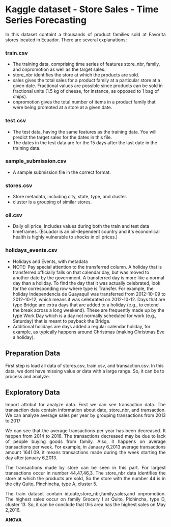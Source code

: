 # Kaggle dataset - Store Sales - Time Series Forecasting
<p align='justify'>In this dataset containt a thousands of product families sold at Favorita stores located in Ecuador. There are several explanations:
<h3> train.csv</h3>
<ul>
  <li>The training data, comprising time series of features store_nbr, family, and onpromotion as well as the target sales.</li>
  <li>store_nbr identifies the store at which the products are sold.</li>
  <li>sales gives the total sales for a product family at a particular store at a given date. Fractional values are possible since products can be sold in fractional units (1.5 kg of cheese, for instance, as opposed to 1 bag of chips).</li>
  <li>onpromotion gives the total number of items in a product family that were being promoted at a store at a given date.</li>
</ul>
<h3>test.csv</h3>
<ul>
  <li>The test data, having the same features as the training data. You will predict the target sales for the dates in this file.</li>
  <li>The dates in the test data are for the 15 days after the last date in the training data.</li>
</ul>
<h3>sample_submission.csv</h3>
<ul>
  <li>A sample submission file in the correct format.</li>
</ul>
<h3>stores.csv</h3>
<ul>
  <li>Store metadata, including city, state, type, and cluster.</li>
  <li>cluster is a grouping of similar stores.</li>
</ul>
<h3>oil.csv</h3>
<ul>
  <li>Daily oil price. Includes values during both the train and test data timeframes. (Ecuador is an oil-dependent country and it's economical health is highly vulnerable to shocks in oil prices.)</li>
</ul>
<h3>holidays_events.csv</h3>
<ul>
  <li>Holidays and Events, with metadata</li>
  <li>NOTE: Pay special attention to the transferred column. A holiday that is transferred officially falls on that calendar day, but was moved to another date by the government. A transferred day is more like a normal day than a holiday. To find the day that it was actually celebrated, look for the corresponding row where type is Transfer. For example, the holiday Independencia de Guayaquil was transferred from 2012-10-09 to 2012-10-12, which means it was celebrated on 2012-10-12. Days that are type Bridge are extra days that are added to a holiday (e.g., to extend the break across a long weekend). These are frequently made up by the type Work Day which is a day not normally scheduled for work (e.g., Saturday) that is meant to payback the Bridge.</li>
<li>Additional holidays are days added a regular calendar holiday, for example, as typically happens around Christmas (making Christmas Eve a holiday).</li>
</ul>
<h2> Preparation Data </h2>
<p>First step is load all data of stores.csv, train.csv, and transaction.csv. In this data, we dont have missing value or data with a large range. So, it can be to process and analyze.</p>
<img1>

<h2>Exploratory Data</h2>
<p align='justify'>Import attribut for analyze data. First we can see transaction data. The transaction data contain information about date, store_nbr, and transaction. We can analyze average sales per year by grouping transactions from 2013 to 2017</p>

<img2>
  
<p align='justify'>We can see that the average transactions per year has been decreased. It happen from 2014 to 2016. The transactions decreased may be due to lack of people buying goods from family. Also, it happens on average transactions per week. For example, in January 6,2013 average transactions amount 1641.09. it means transactions made during the week starting the day after january 6,2013.</p>
  
<img3>
<img4>

<p align='justify'>The transactions made by store can be seen in this part. For largest transactions occur in number 44,47,46,3. The store_nbr data identifies the store at which the products are sold, So the store with the number 44 is in the city Quito, Pinchincha, type A, cluster 5.</p>

<img5>
<img6>

<p align='justify'>The train dataset contain id,date,store_nbr,family,sales,and onpromotion. The highest sales occur on family Grocery I at Quito, Pichincha, type D, cluster 13. So, it can be conclude that this area has the highest sales on May 2,2016.</p> 
<img7> 
<p><b>ANOVA</b></p>
<p align='justify'></p>
